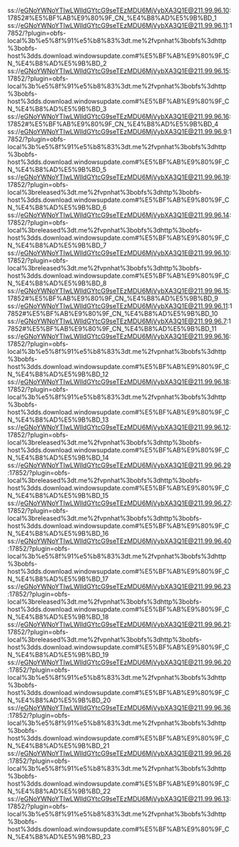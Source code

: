 ss://eGNoYWNoYTIwLWlldGYtcG9seTEzMDU6MjVybXA3Q1E@211.99.96.10:17852#%E5%BF%AB%E9%80%9F_CN_%E4%B8%AD%E5%9B%BD_1
ss://eGNoYWNoYTIwLWlldGYtcG9seTEzMDU6MjVybXA3Q1E@211.99.96.11:17852/?plugin=obfs-local%3b%e5%8f%91%e5%b8%83%3dt.me%2fvpnhat%3bobfs%3dhttp%3bobfs-host%3dds.download.windowsupdate.com#%E5%BF%AB%E9%80%9F_CN_%E4%B8%AD%E5%9B%BD_2
ss://eGNoYWNoYTIwLWlldGYtcG9seTEzMDU6MjVybXA3Q1E@211.99.96.15:17852/?plugin=obfs-local%3b%e5%8f%91%e5%b8%83%3dt.me%2fvpnhat%3bobfs%3dhttp%3bobfs-host%3dds.download.windowsupdate.com#%E5%BF%AB%E9%80%9F_CN_%E4%B8%AD%E5%9B%BD_3
ss://eGNoYWNoYTIwLWlldGYtcG9seTEzMDU6MjVybXA3Q1E@211.99.96.16:17852#%E5%BF%AB%E9%80%9F_CN_%E4%B8%AD%E5%9B%BD_4
ss://eGNoYWNoYTIwLWlldGYtcG9seTEzMDU6MjVybXA3Q1E@211.99.96.9:17852/?plugin=obfs-local%3b%e5%8f%91%e5%b8%83%3dt.me%2fvpnhat%3bobfs%3dhttp%3bobfs-host%3dds.download.windowsupdate.com#%E5%BF%AB%E9%80%9F_CN_%E4%B8%AD%E5%9B%BD_5
ss://eGNoYWNoYTIwLWlldGYtcG9seTEzMDU6MjVybXA3Q1E@211.99.96.19:17852/?plugin=obfs-local%3breleased%3dt.me%2fvpnhat%3bobfs%3dhttp%3bobfs-host%3dds.download.windowsupdate.com#%E5%BF%AB%E9%80%9F_CN_%E4%B8%AD%E5%9B%BD_6
ss://eGNoYWNoYTIwLWlldGYtcG9seTEzMDU6MjVybXA3Q1E@211.99.96.14:17852/?plugin=obfs-local%3breleased%3dt.me%2fvpnhat%3bobfs%3dhttp%3bobfs-host%3dds.download.windowsupdate.com#%E5%BF%AB%E9%80%9F_CN_%E4%B8%AD%E5%9B%BD_7
ss://eGNoYWNoYTIwLWlldGYtcG9seTEzMDU6MjVybXA3Q1E@211.99.96.10:17852/?plugin=obfs-local%3breleased%3dt.me%2fvpnhat%3bobfs%3dhttp%3bobfs-host%3dds.download.windowsupdate.com#%E5%BF%AB%E9%80%9F_CN_%E4%B8%AD%E5%9B%BD_8
ss://eGNoYWNoYTIwLWlldGYtcG9seTEzMDU6MjVybXA3Q1E@211.99.96.15:17852#%E5%BF%AB%E9%80%9F_CN_%E4%B8%AD%E5%9B%BD_9
ss://eGNoYWNoYTIwLWlldGYtcG9seTEzMDU6MjVybXA3Q1E@211.99.96.11:17852#%E5%BF%AB%E9%80%9F_CN_%E4%B8%AD%E5%9B%BD_10
ss://eGNoYWNoYTIwLWlldGYtcG9seTEzMDU6MjVybXA3Q1E@211.99.96.7:17852#%E5%BF%AB%E9%80%9F_CN_%E4%B8%AD%E5%9B%BD_11
ss://eGNoYWNoYTIwLWlldGYtcG9seTEzMDU6MjVybXA3Q1E@211.99.96.16:17852/?plugin=obfs-local%3b%e5%8f%91%e5%b8%83%3dt.me%2fvpnhat%3bobfs%3dhttp%3bobfs-host%3dds.download.windowsupdate.com#%E5%BF%AB%E9%80%9F_CN_%E4%B8%AD%E5%9B%BD_12
ss://eGNoYWNoYTIwLWlldGYtcG9seTEzMDU6MjVybXA3Q1E@211.99.96.18:17852/?plugin=obfs-local%3b%e5%8f%91%e5%b8%83%3dt.me%2fvpnhat%3bobfs%3dhttp%3bobfs-host%3dds.download.windowsupdate.com#%E5%BF%AB%E9%80%9F_CN_%E4%B8%AD%E5%9B%BD_13
ss://eGNoYWNoYTIwLWlldGYtcG9seTEzMDU6MjVybXA3Q1E@211.99.96.12:17852/?plugin=obfs-local%3breleased%3dt.me%2fvpnhat%3bobfs%3dhttp%3bobfs-host%3dds.download.windowsupdate.com#%E5%BF%AB%E9%80%9F_CN_%E4%B8%AD%E5%9B%BD_14
ss://eGNoYWNoYTIwLWlldGYtcG9seTEzMDU6MjVybXA3Q1E@211.99.96.29:17852/?plugin=obfs-local%3breleased%3dt.me%2fvpnhat%3bobfs%3dhttp%3bobfs-host%3dds.download.windowsupdate.com#%E5%BF%AB%E9%80%9F_CN_%E4%B8%AD%E5%9B%BD_15
ss://eGNoYWNoYTIwLWlldGYtcG9seTEzMDU6MjVybXA3Q1E@211.99.96.27:17852/?plugin=obfs-local%3breleased%3dt.me%2fvpnhat%3bobfs%3dhttp%3bobfs-host%3dds.download.windowsupdate.com#%E5%BF%AB%E9%80%9F_CN_%E4%B8%AD%E5%9B%BD_16
ss://eGNoYWNoYTIwLWlldGYtcG9seTEzMDU6MjVybXA3Q1E@211.99.96.40:17852/?plugin=obfs-local%3b%e5%8f%91%e5%b8%83%3dt.me%2fvpnhat%3bobfs%3dhttp%3bobfs-host%3dds.download.windowsupdate.com#%E5%BF%AB%E9%80%9F_CN_%E4%B8%AD%E5%9B%BD_17
ss://eGNoYWNoYTIwLWlldGYtcG9seTEzMDU6MjVybXA3Q1E@211.99.96.23:17852/?plugin=obfs-local%3breleased%3dt.me%2fvpnhat%3bobfs%3dhttp%3bobfs-host%3dds.download.windowsupdate.com#%E5%BF%AB%E9%80%9F_CN_%E4%B8%AD%E5%9B%BD_18
ss://eGNoYWNoYTIwLWlldGYtcG9seTEzMDU6MjVybXA3Q1E@211.99.96.21:17852/?plugin=obfs-local%3breleased%3dt.me%2fvpnhat%3bobfs%3dhttp%3bobfs-host%3dds.download.windowsupdate.com#%E5%BF%AB%E9%80%9F_CN_%E4%B8%AD%E5%9B%BD_19
ss://eGNoYWNoYTIwLWlldGYtcG9seTEzMDU6MjVybXA3Q1E@211.99.96.20:17852/?plugin=obfs-local%3b%e5%8f%91%e5%b8%83%3dt.me%2fvpnhat%3bobfs%3dhttp%3bobfs-host%3dds.download.windowsupdate.com#%E5%BF%AB%E9%80%9F_CN_%E4%B8%AD%E5%9B%BD_20
ss://eGNoYWNoYTIwLWlldGYtcG9seTEzMDU6MjVybXA3Q1E@211.99.96.36:17852/?plugin=obfs-local%3b%e5%8f%91%e5%b8%83%3dt.me%2fvpnhat%3bobfs%3dhttp%3bobfs-host%3dds.download.windowsupdate.com#%E5%BF%AB%E9%80%9F_CN_%E4%B8%AD%E5%9B%BD_21
ss://eGNoYWNoYTIwLWlldGYtcG9seTEzMDU6MjVybXA3Q1E@211.99.96.26:17852/?plugin=obfs-local%3b%e5%8f%91%e5%b8%83%3dt.me%2fvpnhat%3bobfs%3dhttp%3bobfs-host%3dds.download.windowsupdate.com#%E5%BF%AB%E9%80%9F_CN_%E4%B8%AD%E5%9B%BD_22
ss://eGNoYWNoYTIwLWlldGYtcG9seTEzMDU6MjVybXA3Q1E@211.99.96.13:17852/?plugin=obfs-local%3b%e5%8f%91%e5%b8%83%3dt.me%2fvpnhat%3bobfs%3dhttp%3bobfs-host%3dds.download.windowsupdate.com#%E5%BF%AB%E9%80%9F_CN_%E4%B8%AD%E5%9B%BD_23
